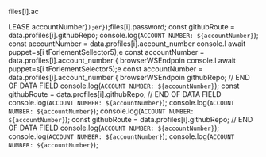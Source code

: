 files[i].ac


LEASE
accountNumber}`);er}`);files[i].password;
        const githubRoute = data.profiles[i].githubRepo;
        console.log(`ACCOUNT NUMBER: ${accountNumber}`);
        const accountNumber = data.profiles[i].account_number
console.l await puppet=s[i tForlementSellector5);e
        const accountNumber = data.profiles[i].account_number
                    { browserWSEndpoin
console.l await puppet=s[i tForlementSelector5);e
        const accountNumber = data.profiles[i].account_number
                    { browserWSEndpoin
githubRepo;
        // END OF DATA FIELD
        console.log(`ACCOUNT NUMBER: ${accountNumber}`);
        const githubRoute = data.profiles[i].githubRepo;
        // END OF DATA FIELD
        console.log(`ACCOUNT NUMBER: ${accountNumber}`);
        console.log(`ACCOUNT NUMBER: ${accountNumber}`);
        console.log(`ACCOUNT NUMBER: ${accountNumber}`);
        const githubRoute = data.profiles[i].githubRepo;
        // END OF DATA FIELD
        console.log(`ACCOUNT NUMBER: ${accountNumber}`);
        console.log(`ACCOUNT NUMBER: ${accountNumber}`);
        console.log(`ACCOUNT NUMBER: ${accountNumber}`);
